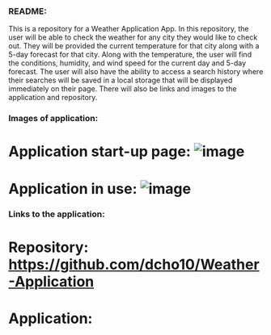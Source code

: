 ### README:

This is a repository for a Weather Application App. 
In this repository, the user will be able to check the weather for any city they would like to check out. They will be provided the current temperature for that city along with a 5-day forecast for that city.
Along with the temperature, the user will find the conditions, humidity, and wind speed for the current day and 5-day forecast.
The user will also have the ability to access a search history where their searches will be saved in a local storage that will be displayed immediately on their page.
There will also be links and images to the application and repository.

### Images of application:

# Application start-up page: ![image](https://github.com/dcho10/Weather-Application/assets/153252185/0c108502-9721-4e93-b5e3-9840d6238788)
# Application in use: ![image](https://github.com/dcho10/Weather-Application/assets/153252185/c9bd11f4-eb70-49f6-a623-7cfbb3dce979)

### Links to the application:

# Repository: https://github.com/dcho10/Weather-Application
# Application: 
